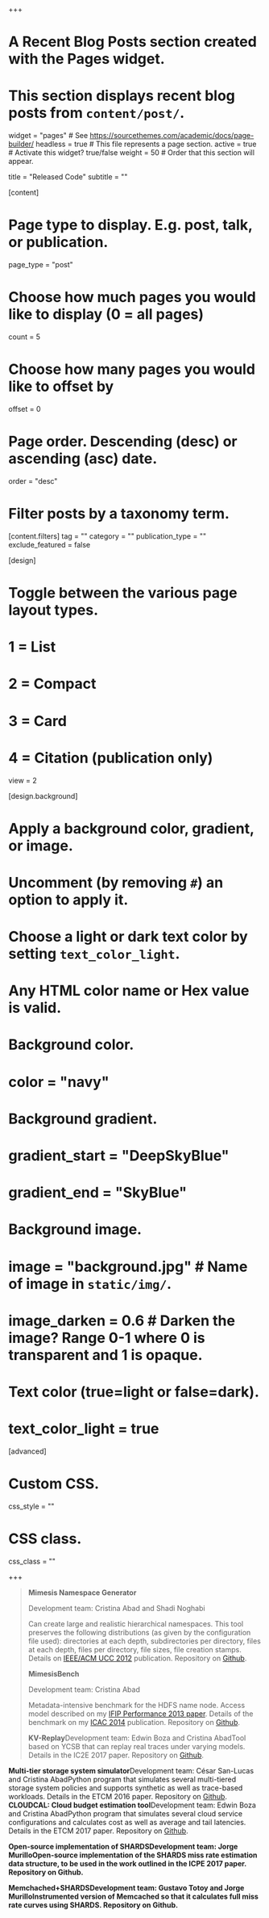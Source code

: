 +++
# A Recent Blog Posts section created with the Pages widget.
# This section displays recent blog posts from `content/post/`.

widget = "pages"  # See https://sourcethemes.com/academic/docs/page-builder/
headless = true  # This file represents a page section.
active = true  # Activate this widget? true/false
weight = 50  # Order that this section will appear.

title = "Released Code"
subtitle = ""

[content]

  # Page type to display. E.g. post, talk, or publication.
  page_type = "post"

  # Choose how much pages you would like to display (0 = all pages)
  count = 5

  # Choose how many pages you would like to offset by
  offset = 0

  # Page order. Descending (desc) or ascending (asc) date.
  order = "desc"

  # Filter posts by a taxonomy term.
  [content.filters]
    tag = ""
    category = ""
    publication_type = ""
    exclude_featured = false

[design]
  # Toggle between the various page layout types.
  #   1 = List
  #   2 = Compact
  #   3 = Card
  #   4 = Citation (publication only)
  view = 2

[design.background]
  # Apply a background color, gradient, or image.
  #   Uncomment (by removing `#`) an option to apply it.
  #   Choose a light or dark text color by setting `text_color_light`.
  #   Any HTML color name or Hex value is valid.

  # Background color.
  # color = "navy"

  # Background gradient.
  # gradient_start = "DeepSkyBlue"
  # gradient_end = "SkyBlue"

  # Background image.
  # image = "background.jpg"  # Name of image in `static/img/`.
  # image_darken = 0.6  # Darken the image? Range 0-1 where 0 is transparent and 1 is opaque.

  # Text color (true=light or false=dark).
  # text_color_light = true  

[advanced]
 # Custom CSS. 
 css_style = ""

 # CSS class.
 css_class = ""

+++

> **Mimesis Namespace Generator**
>
> Development team: Cristina Abad and Shadi Noghabi
>
> Can  create large and realistic hierarchical namespaces. This tool preserves  the following distributions (as given by the configuration file used):  directories at each depth, subdirectories per directory, files at each  depth, files per directory, file sizes, file creation stamps. Details on  [IEEE/ACM UCC 2012](https://wiki.engr.illinois.edu/download/attachments/194990492/cabad_UCC_2012.pdf?version=1&modificationDate=1348001615000) publication. Repository on [Github](https://github.com/s-noghabi/Mimesis-Namespace-Generator). 
>
> 
>  
>
> **MimesisBench**
>
> Development team: Cristina Abad
>
> Metadata-intensive benchmark for the HDFS name node. Access model described on my [IFIP Performance 2013 paper](https://wiki.engr.illinois.edu/download/attachments/194990492/cabad_IFIP_Performance_2013.pdf?version=1&modificationDate=1377532487000). Details of the benchmark on my [ICAC 2014](https://www.usenix.org/system/files/conference/icac14/icac14-paper-abad.pdf) publication. Repository on [Github](https://github.com/cristina-abad/MimesisBench).
>
> 
>
> **KV-Replay**Development team: Edwin Boza and Cristina AbadTool based on YCSB that can replay real traces under varying models. Details in the IC2E 2017 paper. Repository on [Github](https://github.com/ebozag/KV-replay).

**Multi-tier storage system simulator**Development team: César San-Lucas and Cristina AbadPython  program that simulates several multi-tiered storage system policies and  supports synthetic as well as trace-based workloads. Details in the  ETCM 2016 paper. Repository on [Github](https://github.com/SLACE93/multi-tier-storage-systems-simulator).
**CLOUDCAL: Cloud budget estimation tool**Development team: Edwin Boza and Cristina AbadPython  program that simulates several cloud service configurations and  calculates cost as well as average and tail latencies. Details in the  ETCM 2017 paper. Repository on [Github](https://github.com/ebozag/CLOUDCAL).



**Open-source implementation of SHARDSDevelopment team: Jorge MurilloOpen-source  implementation of the SHARDS miss rate estimation data structure, to be  used in the work outlined in the ICPE 2017 paper. Repository on Github.**

**Memchached+SHARDSDevelopment team: Gustavo Totoy and Jorge MurilloInstrumented version of Memcached so that it calculates full miss rate curves using SHARDS. Repository on Github.**
